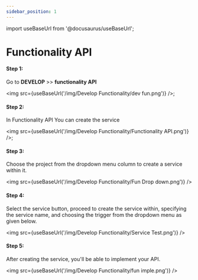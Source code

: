 ```yaml
---
sidebar_position: 1
---
```


import useBaseUrl from '@docusaurus/useBaseUrl';

# Functionality API

#### Step 1: 

Go to **DEVELOP** >> **functionality API** 

<img src={useBaseUrl('/img/Develop Functionality/dev fun.png')} />;

#### Step 2: 

In Functionality API You can create the service

<img src={useBaseUrl('/img/Develop Functionality/Functionality API.png')} />;

#### Step 3: 

Choose the project from the dropdown menu column to create a service within it.

<img src={useBaseUrl('/img/Develop Functionality/Fun Drop down.png')} />

#### Step 4:

Select the service button, proceed to create the service within, specifying the service name, and choosing the trigger from the dropdown menu as given below.

<img src={useBaseUrl('/img/Develop Functionality/Service Test.png')} />

#### Step 5:

After creating the service, you'll be able to implement your API. 

<img src={useBaseUrl('/img/Develop Functionality/fun imple.png')} />



